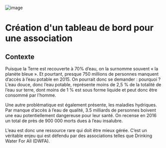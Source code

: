 ![image](https://github.com/user-attachments/assets/2cb82471-a0e9-4d23-935c-41752db96063)

# Création d'un tableau de bord pour une association


## Contexte 

Puisque la Terre est recouverte à 70% d’eau, on  la surnomme souvent « la planète bleue ». 
Et pourtant, presque 750 millions de personnes manquent d’accès à l’eau potable en 2015. 
On pourrait donc se demander : pourquoi ?
L’eau douce, donc l’eau potable,  représente moins de 2,5 % de la totalité de l’eau sur terre, dont moins de 1 % est sous forme liquide et peut donc être consommé par l’homme.

Une autre problématique est également présente, les maladies hydriques.
Par manque d’accès à l’eau de qualité, 3.5 milliards de personnes boivent une eau potentiellement dangereuse pour leur santé. 
On recense en 2016 un total de près de 900 000 morts dues à l’eau insalubre.

L’eau est  donc une ressource rare qui doit être mieux gérée.
C’est un véritable enjeu qui est défendu par des associations telles que Drinking Water For All (DWFA).
